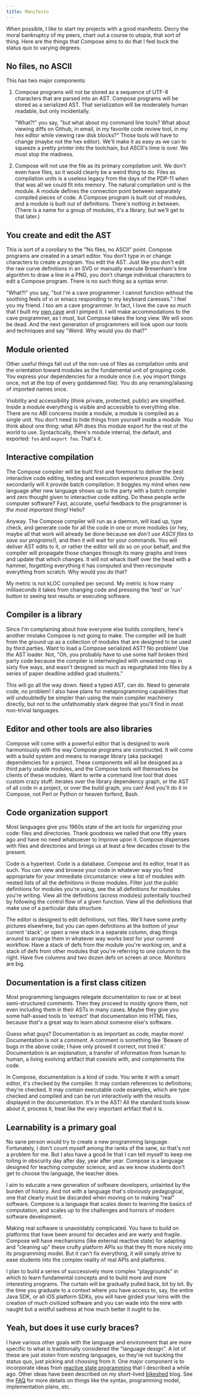 ```yaml
---
title: Manifesto
---
```


When possible, I like to start my projects with a good manifesto. Decry the moral bankruptcy of my
peers, chart out a course to utopia, that sort of thing. Here are the things that Compose aims to
do that I feel buck the status quo to varying degrees.

## No files, no ASCII

This has two major components:

1. Compose programs will not be stored as a sequence of UTF-8 characters that are parsed into an
   AST. Compose programs will be stored as a serialized AST. That serialization will be moderately
   human readable, but only incidentally.

   "What?!" you say, "but what about my command line tools? What about viewing diffs on Github, in
   email, in my favorite code review tool, in my hex editor while viewing raw disk blocks?" Those
   tools will have to change (maybe not the hex editor). We'll make it as easy as we can to squeeze
   a pretty printer into the toolchain, but ASCII's time is over. We must stop the madness.

2. Compose will not use the file as its primary compilation unit. We don't even have files, so it
   would clearly be a weird thing to do. Files as compilation units is a useless legacy from the
   days of the PDP-11 when that was all we could fit into memory. The natural compilation unit is
   the module. A module defines the connection point between separately compiled pieces of code. A
   Compose program is built out of modules, and a module is built out of definitions. There's
   nothing in between. (There is a name for a group of modules, it's a library, but we'll get to
   that later.)

## You create and edit the AST

This is sort of a corollary to the "No files, no ASCII" point. Compose programs are created in a
smart editor. You don't type in or change characters to create a program. You edit the AST. Just
like you don't edit the raw curve definitions in an SVG or manually execute Bresenham's line
algorithm to draw a line in a PNG, you don't change individual characters to edit a Compose
program. There is no such thing as a syntax error.

"What?!" you say, "but I'm a cave programmer. I cannot function without the soothing feels of vi or
emacs responding to my keyboard caresses." I feel you my friend. I too am a cave programmer. In
fact, I love the cave so much that I built my [own cave](https://github.com/scaled/scaled) and I
pimped it. I will make accommodations to the cave programmer, as I must, but Compose takes the long
view. We will soon be dead. And the next generation of programmers will look upon our tools and
techniques and say "Weird. Why would you do that?"

## Module oriented

Other useful things fall out of the non-use of files as compilation units and the orientation
toward modules as the fundamental unit of grouping code. You express your dependencies for a module
once (i.e. you import things once, not at the top of every goddamned file). You do any
renaming/aliasing of imported names once.

Visibility and accessibility (think private, protected, public) are simplified. Inside a module
everything is visible and accessible to everything else. There are no ABI concerns inside a module,
a module is compiled as a single unit. You don't need to hide things from yourself inside a module.
You think about one thing: what API does this module export for the rest of the world to use.
Syntactically, there's module internal, the default, and exported: `foo` and `export foo`. That's
it.

## Interactive compilation

The Compose compiler will be built first and foremost to deliver the best interactive code editing,
testing and execution experience possible. Only secondarily will it provide batch compilation. It
boggles my mind when new language after new language shows up to the party with a batch compiler
and zero thought given to interactive code editing. Do these people write computer software? Fast,
accurate, useful feedback to the programmer is *the most important thing!* Hello?

Anyway. The Compose compiler will run as a daemon, will load up, type check, and generate code for
all the code in one or more modules (or hey, maybe all that work will already be done because we
*don't use ASCII files to save our programs!),* and then it will wait for your commands. You will
deliver AST edits to it, or rather the editor will do so on your behalf, and the compiler will
propagate those changes through its many graphs and trees and update that which changes. It will
not whack itself over the head with a hammer, forgetting everything it has computed and then
recompute everything from scratch. Why would you do that?

My metric is not kLOC compiled per second. My metric is how many milliseconds it takes from
changing code and pressing the 'test' or 'run' button to seeing test results or executing software.

## Compiler is a library

Since I'm complaining about how everyone else builds compilers, here's another mistake Compose is
not going to make. The compiler will be built from the ground up as a collection of modules that
are designed to be used by third parties. Want to load a Compose serialized AST? No problem! Use
*the* AST loader. Not, "Oh, you probably have to use some half broken third party code because the
compiler is intertwingled with unwanted crap in sixty five ways, and wasn't designed so much as
regurgitated into files by a series of paper deadline addled grad students."

This will go all the way down. Need a typed AST, can do. Need to generate code, no problem! I also
have plans for metaprogramming capabilities that will undoubtedly be simpler than using the main
compiler machinery directly, but not to the unfathomably stark degree that you'll find in most
non-trivial languages.

## Editor and other tools are also libraries

Compose will come with a powerful editor that is designed to work harmoniously with the way Compose
programs are constructed. It will come with a build system and means to manage library (aka
package) dependencies for a project. These components will all be designed as a third party usable
modules, and the Compose tools will themselves be clients of these modules. Want to write a command
line tool that does custom crazy stuff: iterates over the library dependency graph, or the AST of
all code in a project, or over the build graph, you can! And you'll do it in Compose, not Perl or
Python or heaven forfend, Bash.

## Code organization support

Most languages give you 1960s state of the art tools for organizing your code: files and
directories. Thank goodness we nailed that one fifty years ago and have no need whatsoever to
improve upon it. Compose dispenses with files and directories and brings us at least a few decades
closer to the present.

Code is a hypertext. Code is a database. Compose and its editor, treat it as such. You can view and
browse your code in whatever way you find appropriate for your immediate circumstance: view a list
of modules with nested lists of all the definitions in those modules. Filter just the public
definitions for modules you're using, see the all definitions for modules you're writing. View all
the definitions (across modules) potentially touched by following the control flow of a given
function. View all the definitions that make use of a particular data structure.

The editor is designed to edit definitions, not files. We'll have some pretty pictures elsewhere,
but you can open definitions at the bottom of your current 'stack', or open a new stack in a
separate column, drag things around to arrange them in whatever way works best for your current
workflow. Have a stack of defs from the module you're working on, and a stack of defs from other
modules that you're referring to one column to the right. Have five columns and two dozen defs on
screen at once. Monitors are big.

## Documentation is a first class citizen

Most programming languages relegate documentation to raw or at best semi-structured comments. Then
they proceed to mostly ignore them, not even including them in their ASTs in many cases. Maybe they
give you some half-assed tools to 'extract' that documentation into HTML files, because *that's* a
great way to learn about someone else's software.

Guess what guys? Documentation is as important as code, maybe more! Documentation is not a
*comment*. A comment is something like 'Beware of bugs in the above code; I have only proved it
correct, not tried it.' Documentation is an explanation, a transfer of information from human to
human, a living evolving artifact that coexists with, and complements the code.

In Compose, documentation is a kind of code. You write it with a smart editor, it's checked by the
compiler. It may contain references to definitions; they're checked. It may contain executable code
examples, which are type checked and compiled and can be run interactively with the results
displayed in the documentation. It's in the AST! All the standard tools know about it, process it,
treat like the very important artifact that it is.

## Learnability is a primary goal

No sane person would try to create a new programming language. Fortunately, I don't count myself
among the ranks of the sane, so that's not a problem for me. But I also have a good lie that I can
tell myself to keep me toiling in obscurity day after day, year after year. Compose is a language
designed for teaching computer science, and as we know students don't get to choose the language,
the teacher does.

I aim to educate a new generation of software developers, untainted by the burden of history. And
not with a language that's obviously pedagogical, one that clearly must be discarded when moving on
to making "real" software. Compose is a language that scales down to learning the basics of
computation, and scales up to the challenges and horrors of modern software development.

Making real software is unavoidably complicated. You have to build on platforms that have been
around for decades and are warty and fragile. Compose will have mechanisms (like external reactive
state) for adapting and "cleaning up" these crufty platform APIs so that they fit more nicely into
its programming model. But it can't fix everything, it will simply strive to ease students into the
complex reality of real APIs and platforms.

I plan to build a series of successively more complex "playgrounds" in which to learn fundamental
concepts and to build more and more interesting programs. The curtain will be gradually pulled
back, bit by bit. By the time you graduate to a context where you have access to, say, the entire
Java SDK, or all iOS platform SDKs, you will have girded your loins with the creation of much
civilized software and you can wade into the mire with naught but a wistful sadness at how much
better it ought to be.

## Yeah, but does it use curly braces?

I have various other goals with the language and environment that are more specific to what is
traditionally considered the "language design". A lot of these are just stolen from existing
languages, so they're not bucking the status quo, just picking and choosing from it. One major
component is to incorporate ideas from [reactive state programming] that I described a while ago.
Other ideas have been described on my short-lived [bikeshed] blog. See the [FAQ](FAQ) for more
details on things like the syntax, programming model, implementation plans, etc.

[reactive state programming]: http://samskivert.com/blog/2013/11/thinking-aloud-rsp/
[bikeshed]: http://samskivert.com/bikeshed/
